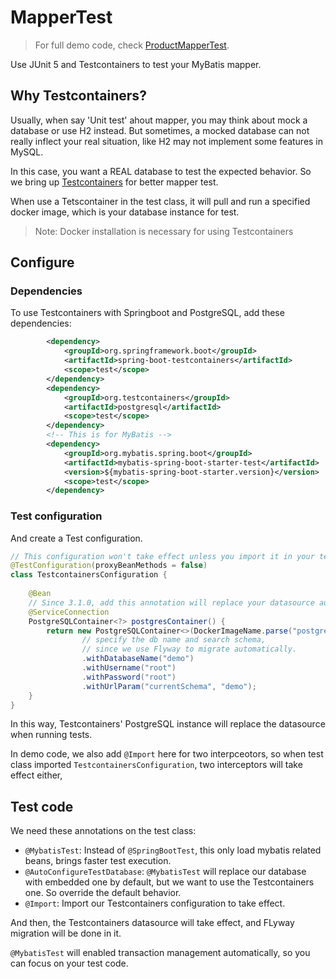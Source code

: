 # MapperTest

> For full demo code, check [ProductMapperTest](/src/test/java/com/sheepion/demo/mapper/ProductMapperTest.java).

Use JUnit 5 and Testcontainers to test your MyBatis mapper.

## Why Testcontainers?

Usually, when say 'Unit test' ahout mapper, you may think about mock a database or use H2 instead.
But sometimes, a mocked database can not really inflect your real situation, 
like H2 may not implement some features in MySQL.

In this case, you want a REAL database to test the expected behavior.
So we bring up [Testcontainers](https://www.testcontainers.org/) for better mapper test.

When use a Tetscontainer in the test class, it will pull and run a specified docker image, 
which is your database instance for test.

> Note: Docker installation is necessary for using Testcontainers

## Configure

### Dependencies

To use Testcontainers with Springboot and PostgreSQL, add these dependencies:
```xml
        <dependency>
            <groupId>org.springframework.boot</groupId>
            <artifactId>spring-boot-testcontainers</artifactId>
            <scope>test</scope>
        </dependency>
        <dependency>
            <groupId>org.testcontainers</groupId>
            <artifactId>postgresql</artifactId>
            <scope>test</scope>
        </dependency>
        <!-- This is for MyBatis -->
        <dependency>
            <groupId>org.mybatis.spring.boot</groupId>
            <artifactId>mybatis-spring-boot-starter-test</artifactId>
            <version>${mybatis-spring-boot-starter.version}</version>
            <scope>test</scope>
        </dependency>
```

### Test configuration

And create a Test configuration.
```java
// This configuration won't take effect unless you import it in your test class.
@TestConfiguration(proxyBeanMethods = false)
class TestcontainersConfiguration {
    
    @Bean
    // Since 3.1.0, add this annotation will replace your datasource automatically.
    @ServiceConnection
    PostgreSQLContainer<?> postgresContainer() {
        return new PostgreSQLContainer<>(DockerImageName.parse("postgres:15"))
                // specify the db name and search schema, 
                // since we use Flyway to migrate automatically.
                .withDatabaseName("demo")
                .withUsername("root")
                .withPassword("root")
                .withUrlParam("currentSchema", "demo");
    }
}
```
In this way, Testcontainers' PostgreSQL instance will replace the datasource when running tests.

In demo code, we also add `@Import` here for two interpceotors, 
so when test class imported `TestcontainersConfiguration`, two interceptors will take effect either,

## Test code

We need these annotations on the test class:

- `@MybatisTest`: Instead of `@SpringBootTest`, this only load mybatis related beans, brings faster test execution.
- `@AutoConfigureTestDatabase`: `@MybatisTest` will replace our database with embedded one by default, but we 
want to use the Testcontainers one. So override the default behavior.
- `@Import`: Import our Testcontainers configuration to take effect.

And then, the Testcontainers datasource will take effect, and FLyway migration will be done in it.

`@MybatisTest` will enabled transaction management automatically, so you can focus on your test code.


